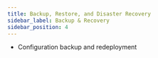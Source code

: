 ```yaml
---
title: Backup, Restore, and Disaster Recovery
sidebar_label: Backup & Recovery
sidebar_position: 4
---
```


- Configuration backup and redeployment
